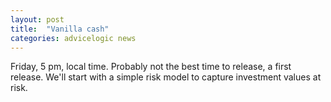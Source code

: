```yaml
---
layout: post
title:  "Vanilla cash"
categories: advicelogic news
---
```


Friday, 5 pm, local time.
Probably not the best time to release, a first release.
We'll start with a simple risk model to capture investment values at risk.
